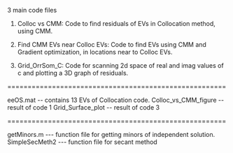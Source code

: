 3 main code files

1) Colloc vs CMM:
	Code to find residuals of EVs in Collocation method, using CMM.

2) Find CMM EVs near Colloc EVs:
	Code to find EVs using CMM and Gradient optimization, in locations near to Colloc EVs.

3) Grid_OrrSom_C:
	Code for scanning 2d space of real and imag values of c and plotting a 3D graph of residuals.

======================================================

eeOS.mat -- contains 13 EVs of Collocation code.
Colloc_vs_CMM_figure -- result of code 1
Grid_Surface_plot -- result of code 3

======================================================

getMinors.m --- function file for getting minors of independent solution.
SimpleSecMeth2 --- function file for secant method
